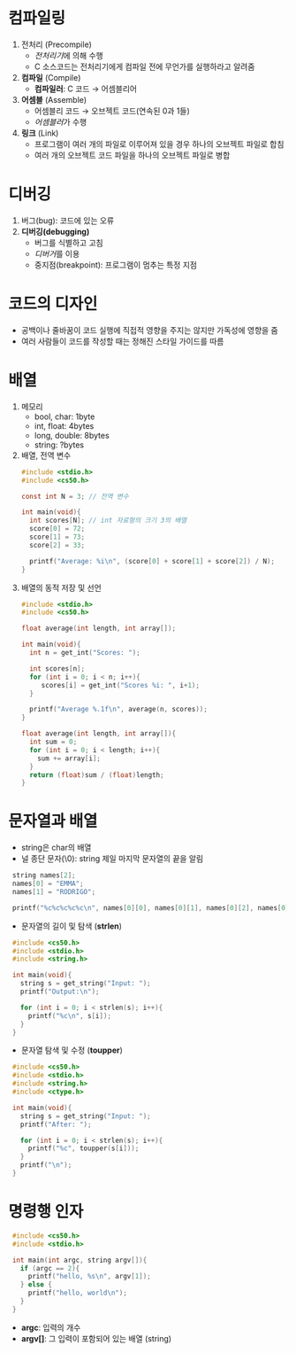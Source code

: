 # 컴파일링
1. 전처리 (Precompile)
   - *전처리기*에 의해 수행
   - C 소스코드는 전처리기에게 컴파일 전에 무언가를 실행하라고 알려줌
3. **컴파일** (Compile)
   - **컴파일러**: C 코드 → 어셈블리어
5. **어셈블** (Assemble)
   - 어셈블리 코드 → 오브젝트 코드(연속된 0과 1들)
   - *어셈블러*가 수행
7. **링크** (Link)
   - 프로그램이 여러 개의 파일로 이루어져 있을 경우 하나의 오브젝트 파일로 합침
   - 여러 개의 오브젝트 코드 파일을 하나의 오브젝트 파일로 병합

# 디버깅
1. 버그(bug): 코드에 있는 오류
2. **디버깅(debugging)**
   - 버그를 식별하고 고침
   - *디버거*를 이용
   - 중지점(breakpoint): 프로그램이 멈추는 특정 지점
  
# 코드의 디자인
- 공백이나 줄바꿈이 코드 실행에 직접적 영향을 주지는 않지만 가독성에 영향을 줌
- 여러 사람들이 코드를 작성할 때는 정해진 스타일 가이드를 따름

# 배열
1. 메모리
   - bool, char: 1byte
   - int, float: 4bytes
   - long, double: 8bytes
   - string: ?bytes
2. 배열, 전역 변수
   ```c
   #include <stdio.h>
   #include <cs50.h>

   const int N = 3; // 전역 변수

   int main(void){
     int scores[N]; // int 자료형의 크기 3의 배열
     score[0] = 72;
     score[1] = 73;
     score[2] = 33;

     printf("Average: %i\n", (score[0] + score[1] + score[2]) / N);
   }
   ```
3. 배열의 동적 저장 및 선언
   ```c
   #include <stdio.h>
   #include <cs50.h>

   float average(int length, int array[]);

   int main(void){
     int n = get_int("Scores: ");

     int scores[n];
     for (int i = 0; i < n; i++){
        scores[i] = get_int("Scores %i: ", i+1);
     }

     printf("Average %.1f\n", average(n, scores));
   }

   float average(int length, int array[]){
     int sum = 0;
     for (int i = 0; i < length; i++){
       sum += array[i];
     }
     return (float)sum / (float)length;
   }
   ```

# 문자열과 배열
- string은 char의 배열
- 널 종단 문자(\0): string 제일 마지막 문자열의 끝을 알림
```c
 string names[2];
 names[0] = "EMMA";
 names[1] = "RODRIGO";

 printf("%c%c%c%c%c\n", names[0][0], names[0][1], names[0][2], names[0][3], names[0][4]); //EMMA\0
```
- 문자열의 길이 및 탐색 (**strlen**)
```c
 #include <cs50.h>
 #include <stdio.h>
 #include <string.h>

 int main(void){
   string s = get_string("Input: ");
   printf("Output:\n");

   for (int i = 0; i < strlen(s); i++){
     printf("%c\n", s[i]);
   }
 }
```
- 문자열 탐색 및 수정 (**toupper**)
```c
 #include <cs50.h>
 #include <stdio.h>
 #include <string.h>
 #include <ctype.h>

 int main(void){
   string s = get_string("Input: ");
   printf("After: ");

   for (int i = 0; i < strlen(s); i++){
     printf("%c", toupper(s[i]));
   }
   printf("\n");
 }
```

# 명령행 인자
```c
 #include <cs50.h>
 #include <stdio.h>

 int main(int argc, string argv[]){
   if (argc == 2){
     printf("hello, %s\n", argv[1]);
   } else {
     printf("hello, world\n");
   }
 }
```
- **argc**: 입력의 개수
- **argv[]**: 그 입력이 포함되어 있는 배열 (string)
